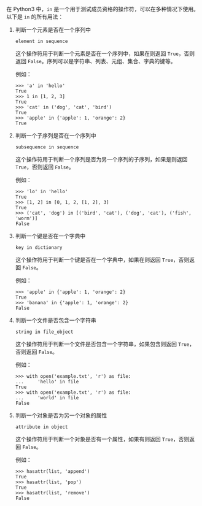 在 Python3 中，`in` 是一个用于测试成员资格的操作符，可以在多种情况下使用。以下是 `in` 的所有用法：

1. 判断一个元素是否在一个序列中

    ```
    element in sequence
    ```

    这个操作符用于判断一个元素是否在一个序列中，如果在则返回 `True`，否则返回 `False`。序列可以是字符串、列表、元组、集合、字典的键等。

    例如：

    ```
    >>> 'a' in 'hello'
    True
    >>> 1 in [1, 2, 3]
    True
    >>> 'cat' in ('dog', 'cat', 'bird')
    True
    >>> 'apple' in {'apple': 1, 'orange': 2}
    True
    ```

2. 判断一个子序列是否在一个序列中

    ```
    subsequence in sequence
    ```

    这个操作符用于判断一个序列是否为另一个序列的子序列，如果是则返回 `True`，否则返回 `False`。

    例如：

    ```
    >>> 'lo' in 'hello'
    True
    >>> [1, 2] in [0, 1, 2, [1, 2], 3]
    True
    >>> ('cat', 'dog') in [('bird', 'cat'), ('dog', 'cat'), ('fish', 'worm')]
    False
    ```

3. 判断一个键是否在一个字典中

    ```
    key in dictionary
    ```

    这个操作符用于判断一个键是否在一个字典中，如果在则返回 `True`，否则返回 `False`。

    例如：

    ```
    >>> 'apple' in {'apple': 1, 'orange': 2}
    True
    >>> 'banana' in {'apple': 1, 'orange': 2}
    False
    ```

4. 判断一个文件是否包含一个字符串

    ```
    string in file_object
    ```

    这个操作符用于判断一个文件是否包含一个字符串，如果包含则返回 `True`，否则返回 `False`。

    例如：

    ```
    >>> with open('example.txt', 'r') as file:
    ...     'hello' in file
    True
    >>> with open('example.txt', 'r') as file:
    ...     'world' in file
    False
    ```

5. 判断一个对象是否为另一个对象的属性

    ```
    attribute in object
    ```

    这个操作符用于判断一个对象是否有一个属性，如果有则返回 `True`，否则返回 `False`。

    例如：

    ```
    >>> hasattr(list, 'append')
    True
    >>> hasattr(list, 'pop')
    True
    >>> hasattr(list, 'remove')
    False
    ```